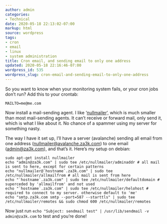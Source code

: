 ```yaml
---
author: admin
categories:
- Technical
date: 2020-05-18 22:13:02-07:00
markup: html
source: wordpress
tags:
- cron
- email
- linux
- system administration
title: Cron email, and sending email to only one address
updated: 2020-05-18 22:16:46-07:00
wordpress_id: 535
wordpress_slug: cron-email-and-sending-email-to-only-one-address
---
```

So you want to know when your monitoring system fails, or your cron jobs don’t run? Add this to your crontab:

    MAILTO=me@me.com

Now install a mail-sending agent. I like ‘[nullmailer][1]‘, which is much smaller than most mail-sending agents. It can’t receive or forward mail, only send it, which is what I like about it. No chance of a spammer using my server for something nasty.

The way I have it set up, I’ll have a server (avalanche) sending all email from one address (nullmailer@avalanche.za3k.com) to one email (admin@za3k.com), and that’s it. Here’s my setup on debian:

    sudo apt-get install nullmailer
    echo "admin@za3k.com" | sudo tee /etc/nullmailer/adminaddr # all mail is sent to here, except for certain patterns
    echo "nullmailer@`hostname`.za3k.com" | sudo tee /etc/nullmailer/allmailfrom # all mail is sent from here
    echo "`hostname`.za3k.com" | sudo tee /etc/nullmailer/defaultdomain # superceded by 'allmailfrom' and not used
    echo "`hostname`.za3k.com" | sudo tee /etc/nullmailer/helohost # required to connect to my server. otherwise default to 'me'
    echo "smtp.za3k.com smtp --port=587 --starttls" | sudo tee /etc/nullmailer/remotes && sudo chmod 600 /etc/nullmailer/remotes

Now just run `echo "Subject: sendmail test" | /usr/lib/sendmail -v admin@za3k.com` to test and you’re done!

[1]: http://untroubled.org/nullmailer/
